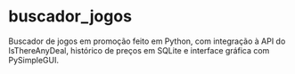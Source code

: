 # buscador_jogos
Buscador de jogos em promoção feito em Python, com integração à API do IsThereAnyDeal, histórico de preços em SQLite e interface gráfica com PySimpleGUI.
